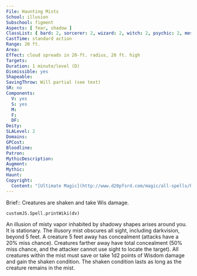 ```yaml
---
File: Haunting Mists
School: illusion
Subschool: figment
Aspects: [ fear, shadow ]
ClassList: { bard: 2, sorcerer: 2, wizard: 2, witch: 2, psychic: 2, mesmerist: 2 }
CastTime: standard action
Range: 20 ft.
Area: 
Effect: cloud spreads in 20-ft. radius, 20 ft. high
Targets: 
Duration: 1 minute/level (D)
Dismissible: yes
Shapeable: 
SavingThrow: Will partial (see text)
SR: no
Components:
  V: yes
  S: yes
  M: 
  F: 
  DF: 
Deity: 
SLALevel: 2
Domains: 
GPCost: 
Bloodline: 
Patron: 
MythicDescription: 
Augment: 
Mythic: 
Haunt: 
Copyright:
  Content: "[Ultimate Magic](http://www.d20pfsrd.com/magic/all-spells/h/haunting-mists)"
---
```

Brief:: Creatures are shaken and take Wis damage.

```dataviewjs
customJS.Spell.printWiki(dv)
```

An illusion of misty vapor inhabited by shadowy shapes arises around you. It is stationary. The illusory mist obscures all sight, including darkvision, beyond 5 feet. A creature 5 feet away has concealment (attacks have a 20% miss chance).  Creatures farther away have total concealment (50% miss chance, and the attacker cannot use sight to locate the target).  All creatures within the mist must save or take 1d2 points of Wisdom damage and gain the shaken condition. The shaken condition lasts as long as the creature remains in the mist.
